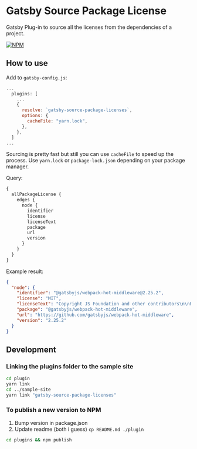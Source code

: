 # Gatsby Source Package License

Gatsby Plug-in to source all the licenses from the dependencies of a project.

[![NPM](https://nodei.co/npm/gatsby-source-package-licenses.png)](https://nodei.co/npm/gatsby-source-package-licenses/)

## How to use

Add to `gatsby-config.js`:

```js
...
  plugins: [
    ...
    {
      resolve: `gatsby-source-package-licenses`,
      options: {
        cacheFile: "yarn.lock",
      },
    },
  ]
...
```

Sourcing is pretty fast but still you can use `cacheFile` to speed up the process. Use `yarn.lock` or `package-lock.json` depending on your package manager.

Query:

```graphql
{
  allPackageLicense {
    edges {
      node {
        identifier
        license
        licenseText
        package
        url
        version
      }
    }
  }
}
```

Example result:

```json
{
  "node": {
    "identifier": "@gatsbyjs/webpack-hot-middleware@2.25.2",
    "license": "MIT",
    "licenseText": "Copyright JS Foundation and other contributors\n\nPermissionhereby granted...",
    "package": "@gatsbyjs/webpack-hot-middleware",
    "url": "https://github.com/gatsbyjs/webpack-hot-middleware",
    "version": "2.25.2"
  }
}
```

## Development

### Linking the plugins folder to the sample site

```sh
cd plugin
yarn link
cd ../sample-site
yarn link "gatsby-source-package-licenses"
```

### To publish a new version to NPM

1. Bump version in package.json
2. Update readme (both i guess) `cp README.md ./plugin`

```sh 
cd plugins && npm publish
```
